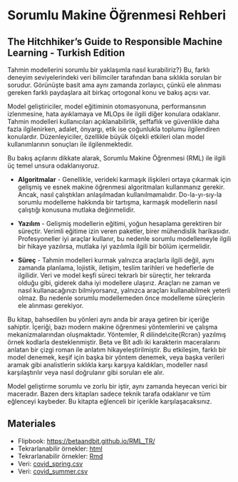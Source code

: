 # Sorumlu Makine Öğrenmesi Rehberi

## The Hitchhiker’s Guide to Responsible Machine Learning - Turkish Edition

Tahmin modellerini sorumlu bir yaklaşımla nasıl kurabiliriz?} Bu, farklı deneyim seviyelerindeki veri bilimciler tarafından bana sıklıkla sorulan bir sorudur. Görünüşte basit ama aynı zamanda zorlayıcı, çünkü ele alınması gereken farklı paydaşlara ait birkaç ortogonal konu ve bakış açısı var.

Model geliştiriciler, model eğitiminin otomasyonuna, performansının izlenmesine, hata ayıklamaya ve MLOps ile ilgili diğer konulara odaklanır. Tahmin modelleri kullanıcıları açıklanabilirlik, şeffaflık ve güvenlikle daha fazla ilgilenirken, adalet, önyargı, etik ise çoğunlukla toplumu ilgilendiren konulardır. Düzenleyiciler, özellikle büyük ölçekli etkileri olan model kullanımlarının sonuçları ile ilgilenmektedir.

Bu bakış açılarını dikkate alarak, Sorumlu Makine Öğrenmesi (RML) ile ilgili üç temel unsura odaklanıyoruz.

* **Algoritmalar** - Genellikle, verideki karmaşık ilişkileri ortaya çıkarmak için gelişmiş ve esnek makine öğrenmesi algoritmaları kullanmanız gerekir. Ancak, nasıl çalıştıkları anlaşılmadan kullanılmamalıdır. Do\-la\-yı\-sıy\-la sorumlu modelleme hakkında bir tartışma, karmaşık modellerin nasıl çalıştığı konusuna mutlaka değinmelidir.

* **Yazılım** - Gelişmiş modellerin eğitimi, yoğun hesaplama gerektiren bir süreçtir. Verimli eğitime izin veren paketler, birer mühendislik harikasıdır. Profesyoneller iyi araçlar kullanır, bu nedenle sorumlu modellemeyle ilgili bir hikaye yazılırsa, mutlaka iyi yazılımla ilgili bir bölüm içermelidir.

* **Süreç** - Tahmin modelleri kurmak yalnızca araçlarla ilgili değil, aynı zamanda planlama, lojistik, iletişim, teslim tarihleri ve hedeflerle de ilgilidir. Veri ve model keşfi süreci tekrarlı bir süreçtir, her tekrarda olduğu gibi, giderek daha iyi modellere ulaşırız. Araçları ne zaman ve nasıl kullanacağınızı bilmiyorsanız, yalnızca araçları kullanabilmek yeterli olmaz. Bu nedenle sorumlu modellemeden önce modelleme süreçlerin ele alınması gerekiyor.

Bu kitap, bahsedilen bu yönleri aynı anda bir araya getiren bir içeriğe sahiptir. İçeriği, bazı modern makine öğrenmesi yöntemlerini ve çalışma mekanizmalarından oluşmaktadır. Yöntemler, R dilinde\cite{Rcran} yazılmış örnek kodlarla desteklenmiştir. Beta ve Bit adlı iki karakterin maceralarını anlatan bir çizgi roman ile anlatım hikayeleştirilmiştir. Bu etkileşim, farklı bir model denemek, keşif için başka bir yöntem denemek, veya başka verileri aramak gibi analistlerin sıklıkla karşı karşıya kaldıkları, modeller nasıl karşılaştırılır veya nasıl doğrulanır gibi soruları ele alır.

Model geliştirme sorumlu ve zorlu bir iştir, aynı zamanda heyecan verici bir maceradır. Bazen ders kitapları sadece teknik tarafa odaklanır ve tüm eğlenceyi kaybeder.
Bu kitapta eğlenceli bir içerikle karşılaşacaksınız.


## Materiales 

* Flipbook: https://betaandbit.github.io/RML_TR/
* Tekrarlanabilir örnekler: [html](https://htmlpreview.github.io/?https://github.com/BetaAndBit/RML/blob/main/data/modelsXAI.html)
* Tekrarlanabilir örnekler: [Rmd](data/modelsXAI.Rmd)
* Veri: [covid_spring.csv](data/covid_spring.csv)
* Veri: [covid_summer.csv](data/covid_summer.csv)


